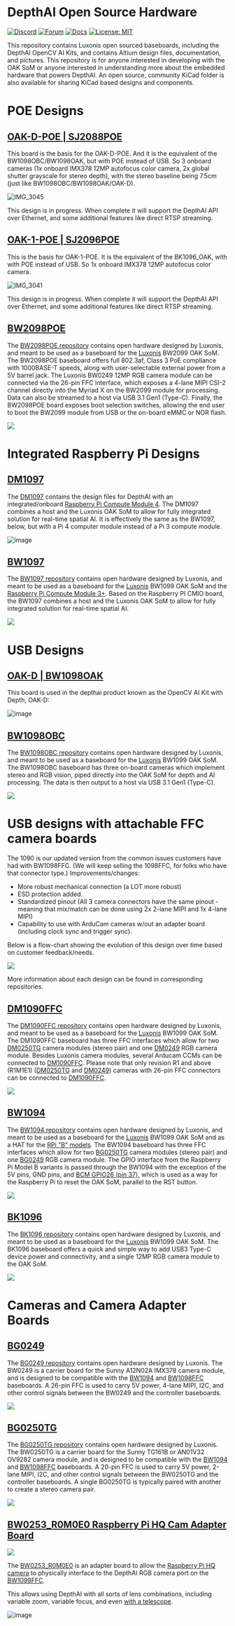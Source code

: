 # DepthAI Open Source Hardware

[![Discord](https://img.shields.io/discord/790680891252932659?label=Discord)](https://discord.gg/luxonis)
[![Forum](https://img.shields.io/badge/Forum-discuss-orange)](https://discuss.luxonis.com/)
[![Docs](https://img.shields.io/badge/Docs-DepthAI_Hardware-yellow)](https://docs.luxonis.com/projects/hardware)
[![License: MIT](https://img.shields.io/badge/License-MIT-green.svg)](https://opensource.org/licenses/MIT)

This repository contains Luxonis open sourced baseboards, including the DepthAI OpenCV AI Kits, and contains Altium design files, documentation, and pictures. This repository is for anyone interested in developing with the OAK SoM or anyone interested in understanding more about the embedded hardware that powers DepthAI. An open source, community KiCad folder is also available for sharing KiCad based designs and components.

# POE Designs

## [OAK-D-POE | SJ2088POE](https://github.com/luxonis/depthai-hardware/tree/master/SJ2088POE_PoE_Board)

This board is the basis for the OAK-D-POE.  And it is the equivalent of the BW1098OBC/BW1098OAK, but with POE instead of USB.  So 3 onboard cameras (1x onboard IMX378 12MP autofocus color camera, 2x global shutter grayscale for stereo depth), with the stereo baseline being 7.5cm (just like BW1098OBC/BW1098OAK/OAK-D).

![IMG_3045](https://user-images.githubusercontent.com/32992551/109262631-1cc40780-77bf-11eb-9263-034dd1b55ad4.JPG)

This design is in progress.  When complete it will support the DepthAI API over Ethernet, and some additional features like direct RTSP streaming.

## [OAK-1-POE | SJ2096POE](https://github.com/luxonis/depthai-hardware/tree/master/SJ2096POE_R0M0E0)

This is the basis for OAK-1-POE.  It is the equivalent of the BK1096_OAK, with with POE instead of USB.  So 1x onboard IMX378 12MP autofocus color camera.

![IMG_3041](https://user-images.githubusercontent.com/32992551/109261978-fce01400-77bd-11eb-8895-2a5083a61013.JPG)

This design is in progress.  When complete it will support the DepthAI API over Ethernet, and some additional features like direct RTSP streaming.

## [BW2098POE](https://github.com/luxonis/depthai-hardware/tree/master/BW2098POE_PoE_Board)
The [BW2098POE repository](https://github.com/luxonis/depthai-hardware/tree/master/BW2098POE_PoE_Board) contains open hardware designed by Luxonis, and meant to be used as a baseboard for the [Luxonis](https://www.luxonis.com/depthai) BW2099 OAK SoM. The BW2098POE baseboard offers full 802.3af, Class 3 PoE compliance with 1000BASE-T speeds, along with user-selectable external power from a 5V barrel jack. The Luxonis BW0249 12MP RGB camera module can be connected via the 26-pin FFC interface, which exposes a 4-lane MIPI CSI-2 channel directly into the Myriad X on the BW2099 module for processing. Data can also be streamed to a host via USB 3.1 Gen1 (Type-C). Finally, the BW2098POE board exposes boot selection switches, allowing the end user to boot the BW2099 module from USB or the on-board eMMC or NOR flash.

![](BW2098POE_PoE_Board/Images/BW2098POE_R1M1E1_front.jpg)

# Integrated Raspberry Pi Designs

## [DM1097](https://github.com/luxonis/depthai-hardware/tree/master/DM1097_DepthAI_Compute_Module_4#dm1097_r0m0e0-depthai-for-compute-module-4)
The [DM1097](https://github.com/luxonis/depthai-hardware/tree/master/DM1097_DepthAI_Compute_Module_4#dm1097_r0m0e0-depthai-for-compute-module-4) contains the design files for DepthAI with an integrated/onboard [Raspberry Pi Compute Module 4](https://www.raspberrypi.org/products/compute-module-4/?variant=raspberry-pi-cm4001000).
The DM1097 combines a host and the Luxonis OAK SoM to allow for fully integrated solution for real-time spatial AI. It is effectively the same as the BW1097, below, but with a Pi 4 computer module instead of a Pi 3 compute module.

![image](https://user-images.githubusercontent.com/32992551/109263101-edfa6100-77bf-11eb-85ef-037fe24e9975.png)

## [BW1097](BW1097_DepthAI_Compute_Module)
The [BW1097 repository](/BW1097_DepthAI_Compute_Module) contains open hardware designed by Luxonis, and meant to be used as a baseboard for the [Luxonis](https://www.luxonis.com/depthai) BW1099 OAK SoM and the [Raspberry Pi Compute Module 3+](https://www.raspberrypi.org/products/compute-module-3-plus/). Based on the Raspberry PI CMIO board, the BW1097 combines a host and the Luxonis OAK SoM to allow for fully integrated solution for real-time spatial AI.

![](BW1097_DepthAI_Compute_Module/Images/BW1097_R1M1E2_transparent_crop.png)

# USB Designs

## [OAK-D | BW1098OAK](https://github.com/luxonis/depthai-hardware/tree/master/BW1098OAK_USB3C#bw1098oak-usb3c-baseboard)

This board is used in the depthai product known as the OpenCV AI Kit with Depth, OAK-D:

![image](https://user-images.githubusercontent.com/32992551/109374027-aaf7c680-786f-11eb-9e96-90e9928d161c.png)

## [BW1098OBC](BW1098OBC_DepthAI_USB3C)
The [BW1098OBC repository](BW1098OBC_DepthAI_USB3C) contains open hardware designed by Luxonis, and meant to be used as a baseboard for the [Luxonis](https://www.luxonis.com/depthai) BW1099 OAK SoM. The BW1098OBC baseboard has three on-board cameras which implement stereo and RGB vision, piped directly into the OAK SoM for depth and AI processing. The data is then output to a host via USB 3.1 Gen1 (Type-C).

![](BW1098OBC_DepthAI_USB3C/Images/BW1098OBC_R1M0E1_front.png)

# USB designs with attachable FFC camera boards

The 1090 is our updated version from the common issues customers have had with BW1098FFC. (We will keep selling the 1098FFC, for folks who have that connector type.)
Improvements/changes:

- More robust mechanical connection (a LOT more robust)
- ESD protection added.
- Standardized pinout (All 3 camera connectors have the same pinout - meaning that mix/match can be done using 2x 2-lane MIPI and 1x 4-lane MIPI)
- Capability to use with ArduCam cameras w/out an adapter board (including clock sync and trigger sync).

Below is a flow-chart showing the evolution of this design over time based on customer feedback/needs.

![](DM1090FFC_DepthAI_USB3/Images/Flowchart_FFC.png)

More information about each design can be found in corresponding repositories.

## [DM1090FFC](DM1090FFC_DepthAI_USB3)

The [DM1090FFC repository](DM1090FFC_DepthAI_USB3) contains open hardware designed by Luxonis, and meant to be used as a baseboard for the [Luxonis](https://www.luxonis.com/depthai) BW1099 OAK SoM. The DM1090FFC baseboard has three FFC interfaces which allow for two [DM0250TG](DM0250TG_DepthAI_Mono_Camera) camera modules (stereo pair) and one [DM0249](DM0249_DepthAI_RGB_Camera) RGB camera module.
Besides Luxonis camera modules, several Arducam CCMs can be connected to [DM1090FFC](DM1090FFC_DepthAI_USB3).
Please note that only revision R1 and above (R1M1E1) ([DM0250TG](DM0250TG_DepthAI_Mono_Camera) and [DM0249](DM0249_DepthAI_RGB_Camera)) cameras with 26-pin FFC connectors can be connected to [DM1090FFC](DM1090FFC_DepthAI_USB3).

![](DM1090FFC_DepthAI_USB3/Images/DM1090FFC-KIT.jpg)

## [BW1094](BW1094_DepthAI_HAT)
The [BW1094 repository](BW1094_DepthAI_HAT) contains open hardware designed by Luxonis, and meant to be used as a baseboard for the [Luxonis](https://www.luxonis.com/depthai) BW1099 OAK SoM and as a HAT for the [RPi "B" models](https://www.raspberrypi.org/products/). The BW1094 baseboard has three FFC interfaces which allow for two [BG0250TG](BG0250TG_DepthAI_Mono_Camera) camera modules (stereo pair) and one [BG0249](BG0249_DepthAI_RGB_Camera) RGB camera module. The GPIO interface from the Raspberry Pi Model B variants is passed through the BW1094 with the exception of the 5V pins, GND pins, and [BCM GPIO26 (pin 37)](https://www.raspberrypi.org/documentation/usage/gpio/), which is used as a way for the Raspberry Pi to reset the OAK SoM, parallel to the RST button.

![](BW1094_DepthAI_HAT/Images/BW1094_R0M0E0_front.png)

## [BK1096](BK1096_OAK-1_Modular)
The [BK1096 repository](/BK1096_OAK-1_Modular) contains open hardware designed by Luxonis, and meant to be used as a baseboard for the [Luxonis](https://www.luxonis.com/depthai) BW1099 OAK SoM. The BK1096 baseboard offers a quick and simple way to add USB3 Type-C device power and connectivity, and a single 12MP RGB camera module to the OAK SoM.

![](BK1096_OAK-1_Modular/Images/BK1096_R0M0E0_front.jpg)

# Cameras and Camera Adapter Boards

## [BG0249](BG0249_DepthAI_RGB_Camera)
The [BG0249 repository](BG0249_DepthAI_RGB_Camera) contains open hardware designed by Luxonis. The BW0249 is a carrier board for the Sunny A12N02A IMX378 camera module, and is designed to be compatible with the [BW1094](BW1094_DepthAI_HAT) and [BW1098FFC](BW1098FFC_DepthAI_USB3) baseboards. A 26-pin FFC is used to carry 5V power, 4-lane MIPI, I2C, and other control signals between the BW0249 and the controller baseboards.

![](BG0249_DepthAI_RGB_Camera/Images/BG0249_R0M0E0_front.png)

## [BG0250TG](BG0250TG_DepthAI_Mono_Camera)
The [BG0250TG repository](BG0250TG_DepthAI_Mono_Camera) contains open hardware designed by Luxonis. The BW0250TG is a carrier board for the Sunny TG161B or AN01V32 OV9282 camera module, and is designed to be compatible with the [BW1094](BW1094_DepthAI_HAT) and [BW1098FFC](BW1098FFC_DepthAI_USB3) baseboards. A 20-pin FFC is used to carry 5V power, 2-lane MIPI, I2C, and other control signals between the BW0250TG and the controller baseboards. A single BG0250TG is typically paired with another to create a stereo camera pair.

![](BG0250TG_DepthAI_Mono_Camera/Images/BG0250TG_R0M0E0_front.png)


## [BW0253_R0M0E0 Raspberry Pi HQ Cam Adapter Board](/BW0253_R0M0E0_RPIHQ_ADAPTER)
![](BW0253_R0M0E0_RPIHQ_ADAPTER/Images/RPI_HQ_CAM_SYSTEM_2020-May-14_08-35-31PM-000_CustomizedView42985702451.png)

The [BW0253_R0M0E0](/BW0253_R0M0E0_RPIHQ_ADAPTER) is an adapter board to allow the [Raspberry Pi HQ camera](https://www.raspberrypi.org/products/raspberry-pi-high-quality-camera/) to physically interface to the DepthAI RGB camera port on the [BW1098FFC](https://github.com/luxonis/depthai-hardware/tree/master/BW1098FFC_DepthAI_USB3).

This allows using DepthAI with all sorts of lens combinations, including variable zoom, variable focus, and even [with a telescope](https://www.tomshardware.com/news/raspberry-pi-high-quality-camera-used-for-out-of-this-world-astrophotography).


![image](https://user-images.githubusercontent.com/32992551/97765359-5fa6f480-1ad7-11eb-85fa-4b9a6d4e30d7.png)
